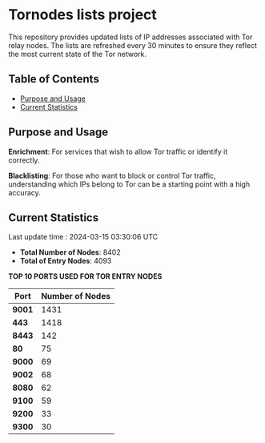 # Tornodes lists project

This repository provides updated lists of IP addresses associated with Tor relay nodes. The lists are refreshed every 30 minutes to ensure they reflect the most current state of the Tor network.

## Table of Contents

- [Purpose and Usage](#purpose-and-usage)
- [Current Statistics](#current-statistics)


## Purpose and Usage

**Enrichment**: For services that wish to allow Tor traffic or identify it correctly.

**Blacklisting**: For those who want to block or control Tor traffic, understanding which IPs belong to Tor can be a starting point with a high accuracy.

## Current Statistics

Last update time : 2024-03-15 03:30:06 UTC

- **Total Number of Nodes**: 8402
- **Total of Entry Nodes**: 4093

**TOP 10 PORTS USED FOR TOR ENTRY NODES**

| **Port** | **Number of Nodes** |
|------|-----------------|
| **9001**   | 1431  |
| **443**   | 1418  |
| **8443**   | 142  |
| **80**   | 75  |
| **9000**   | 69  |
| **9002**   | 68  |
| **8080**   | 62  |
| **9100**   | 59  |
| **9200**   | 33  |
| **9300**   | 30  |

